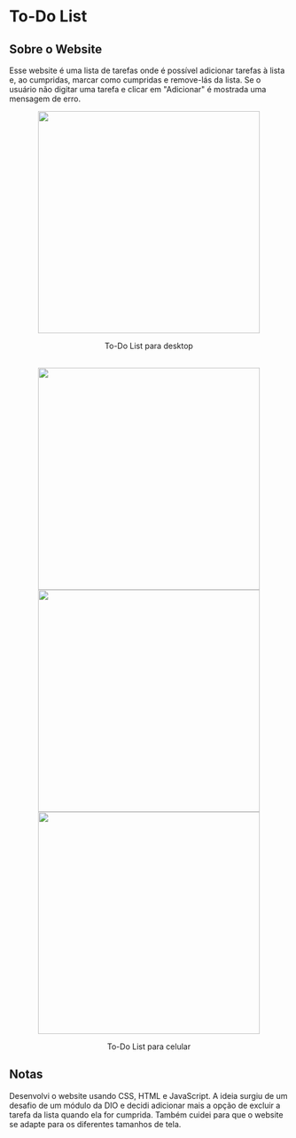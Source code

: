 # To-Do List
## Sobre o Website
Esse website é uma lista de tarefas onde é possível adicionar tarefas à lista e, ao cumpridas, marcar como cumpridas e remove-lás da lista.
Se o usuário não digitar uma tarefa e clicar em "Adicionar" é mostrada uma mensagem de erro.

<div align="center">
  <img src="https://user-images.githubusercontent.com/105115163/177600241-b0e21843-f0c9-4f60-a4d5-9f687417d138.png" height="400">
  <p>To-Do List para desktop</p>
  <br/>
  <div> 
    <img src="https://user-images.githubusercontent.com/105115163/177600261-6d62e36b-a307-476b-90be-999401c31d5f.png" height="400">
    <img src="https://user-images.githubusercontent.com/105115163/177600274-cb0c746b-9928-45ba-8af6-512bc42ee80e.png" height="400">
    <img src="https://user-images.githubusercontent.com/105115163/177600286-a47f5718-5995-4f7d-9f2d-98b36ec814ff.png" height="400">
  </div>
  <p>To-Do List para celular</p>
</div>

## Notas
Desenvolvi o website usando CSS, HTML e JavaScript. 
A ideia surgiu de um desafio de um módulo da DIO e decidi adicionar mais a opção de excluir a tarefa da lista quando ela for cumprida.
Também cuidei para que o website se adapte para os diferentes tamanhos de tela.
